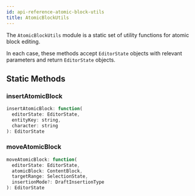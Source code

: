 ```yaml
---
id: api-reference-atomic-block-utils
title: AtomicBlockUtils
---
```


The `AtomicBlockUtils` module is a static set of utility functions for atomic
block editing.

In each case, these methods accept `EditorState` objects with relevant
parameters and return `EditorState` objects.

## Static Methods

### insertAtomicBlock

```js
insertAtomicBlock: function(
  editorState: EditorState,
  entityKey: string,
  character: string
): EditorState
```

### moveAtomicBlock

```js
moveAtomicBlock: function(
  editorState: EditorState,
  atomicBlock: ContentBlock,
  targetRange: SelectionState,
  insertionMode?: DraftInsertionType
): EditorState
```

